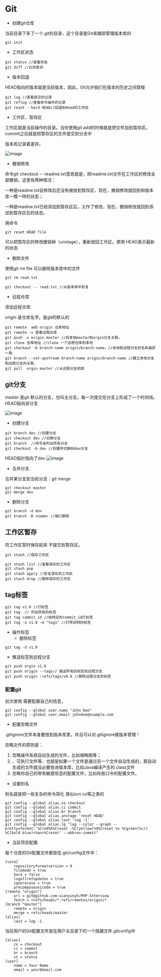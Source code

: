 # Git

* 创建git仓库

当前目录下多了一个.git的目录，这个目录是Git来跟踪管理版本库的

```text
git init
```

* 工作区状态

```text
git status //查看状态
git diff //比较差异
```

* 版本回退

HEAD指向的版本就是当前版本，因此，Git允许我们在版本的历史之间穿梭

```text
git log //查看提交的记录
git reflog //查看命令操作的记录
git reset --hard HEAD//回退到Head的工作区
```

* 工作区、暂存区

工作区就是当前操作的目录。当你使用git add的时候就是把文件加到暂存区。commit之后就是把暂存区的文件提交到分支中

版本库记录着差异。

![image](https://www.liaoxuefeng.com/files/attachments/001384907720458e56751df1c474485b697575073c40ae9000/0)

* 撤销修改

命令git checkout -- readme.txt意思就是，把readme.txt文件在工作区的修改全部撤销，这里有两种情况：

一种是readme.txt自修改后还没有被放到暂存区，现在，撤销修改就回到和版本库一模一样的状态；

一种是readme.txt已经添加到暂存区后，又作了修改，现在，撤销修改就回到添加到暂存区后的状态。

用命令

```text
git reset HEAD file
```

可以把暂存区的修改撤销掉（unstage），重新放回工作区。使用 HEAD表示最新的状态

* 删除文件

使用git rm file 可以删除版本库中的文件

```text
git rm read.txt

git checkout -- read.txt //从版本库中恢复
```

* 远程仓库

添加远程仓库

origin 是仓库名字。是git的默认的

```text
git remote  add origin 仓库地址
git remote -v 查看远程仓库
git push -u origin master //将本地master和orgin分支关联。
git clone 仓库地址 //clone 一个远程仓库到本地
git checkout -b branch-name origin/branch-name，//本地和远程分支的名称最好一致
git branch --set-upstream branch-name origin/branch-name //建立本地分支和远程分支的关联，
git pull  orgin master //从远程分支抓取
```

## git分支

master 是git 默认的分支，也叫主分支。每一次提交在分支上形成了一个时间线。HEAD指向该分支

![image](https://www.liaoxuefeng.com/files/attachments/001384908811773187a597e2d844eefb11f5cf5d56135ca000/0)

* 创建分支

```text
git branch dev //创建分支
git checkout dev //切换分支
git branch  //命令会列出所有分支
git checkout -b dev //创建并切换到dev分支
```

HEAD指针指向了dev ![image](https://www.liaoxuefeng.com/files/attachments/00138490883510324231a837e5d4aee844d3e4692ba50f5000/0)

* 合并分支

合并某分支到当前分支：git merge 

```text
git checkout master 
git merge dev
```

* 删除分支

```text
git branch -d dev
git branch -D <name> //强行删除
```

## 工作区暂存

将工作区暂时保存起来 不提交到暂存区。

```text
git stash //保存工作区

git stash list //查看保存的工作区
git stash pop
git stash apply //恢复保存的工作区
git stach drop //删除保存的工作区
```

## tag标签

```text
git tag v1.0 //打标签
git tag  // 列出所有的标签
git tag commit_id //给特定的commit_id打标签
git tag -a v1.0 -m "tag1" //打带说明的标签
```

* 操作标签
  * 删除标签

```text
git tag -d v1.0
```

* 推送标签到远程分支

```text
git push orgin v1.0
git push origin --tags// 推送所有的标签到远程分支
git push origin :refs/tags/v0.9 //删除远程分支的标签
```

### 配置git

初次使用 需要配置自己的信息，

```text
git config --global user.name "John Doe"
git config --global user.email johndoe@example.com
```

* 配置忽略文件

.gitignore文件本身要放到版本库里，并且可以对.gitignore做版本管理！

忽略文件的原则是：

1. 忽略操作系统自动生成的文件，比如缩略图等；
2. 、可执行文件等，也就是如果一个文件是通过另一个文件自动生成的，那自动生成的文件就没必要放进版本库，比如Java编译产生的.class文件
3. 忽略你自己的带有敏感信息的配置文件，比如存放口令的配置文件。

* 设置别名 

别名就是把一些复杂的命令简化 类似svn co等之类的

```text
git config --global alias.co checkout
git config --global alias.ci commit
git config --global alias.br branch
git config --global alias.unstage 'reset HEAD'
git config --global alias.last 'log -1'
git config --global alias.lg "log --color --graph --pretty=format:'%Cred%h%Creset -%C(yellow)%d%Creset %s %Cgreen(%cr) %C(bold blue)<%an>%Creset' --abbrev-commit"
```

* 当前项目配置

每个仓库的Git配置文件都放在.git/config文件中：

```text
[core]
    repositoryformatversion = 0
    filemode = true
    bare = false
    logallrefupdates = true
    ignorecase = true
    precomposeunicode = true
[remote "origin"]
    url = git@github.com:xianyunyh/PHP-Interview
    fetch = +refs/heads/*:refs/remotes/origin/*
[branch "master"]
    remote = origin
    merge = refs/heads/master
[alias]
    last = log -1
```

当前用户的Git配置文件放在用户主目录下的一个隐藏文件.gitconfig中

```text
[alias]
    co = checkout
    ci = commit
    br = branch
    st = status
[user]
    name = Your Name
    email = your@email.com
```

